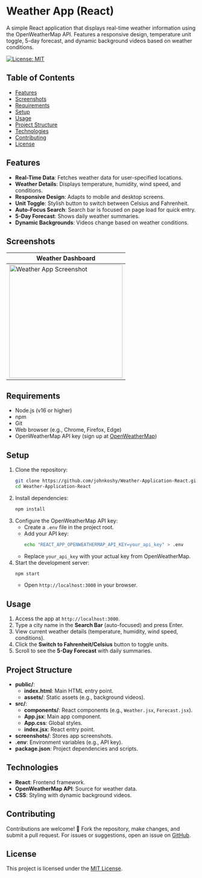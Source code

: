 # Weather App (React)

A simple React application that displays real-time weather information using the OpenWeatherMap API. Features a responsive design, temperature unit toggle, 5-day forecast, and dynamic background videos based on weather conditions.

[![License: MIT](https://img.shields.io/badge/License-MIT-blue.svg)](https://opensource.org/licenses/MIT)

## Table of Contents
- [Features](#features)
- [Screenshots](#screenshots)
- [Requirements](#requirements)
- [Setup](#setup)
- [Usage](#usage)
- [Project Structure](#project_structure)
- [Technologies](#technologies)
- [Contributing](#contributing)
- [License](#license)

## Features
- **Real-Time Data**: Fetches weather data for user-specified locations.
- **Weather Details**: Displays temperature, humidity, wind speed, and conditions.
- **Responsive Design**: Adapts to mobile and desktop screens.
- **Unit Toggle**: Stylish button to switch between Celsius and Fahrenheit.
- **Auto-Focus Search**: Search bar is focused on page load for quick entry.
- **5-Day Forecast**: Shows daily weather summaries.
- **Dynamic Backgrounds**: Videos change based on weather conditions.

## Screenshots
| Weather Dashboard |
|-------------------|
| <img src="screenshots/screenshot.png" alt="Weather App Screenshot" width="300"/> |

## Requirements
- Node.js (v16 or higher)
- npm
- Git
- Web browser (e.g., Chrome, Firefox, Edge)
- OpenWeatherMap API key (sign up at [OpenWeatherMap](https://openweathermap.org/))

## Setup
1. Clone the repository:
   ```bash
   git clone https://github.com/johnkoshy/Weather-Application-React.git
   cd Weather-Application-React
   ```
2. Install dependencies:
   ```bash
   npm install
   ```
3. Configure the OpenWeatherMap API key:
   - Create a `.env` file in the project root.
   - Add your API key:
     ```bash
     echo "REACT_APP_OPENWEATHERMAP_API_KEY=your_api_key" > .env
     ```
   - Replace `your_api_key` with your actual key from OpenWeatherMap.
4. Start the development server:
   ```bash
   npm start
   ```
   - Open `http://localhost:3000` in your browser.

## Usage
1. Access the app at `http://localhost:3000`.
2. Type a city name in the **Search Bar** (auto-focused) and press Enter.
3. View current weather details (temperature, humidity, wind speed, conditions).
4. Click the **Switch to Fahrenheit/Celsius** button to toggle units.
5. Scroll to see the **5-Day Forecast** with daily summaries.

## Project Structure
- **public/**:
  - **index.html**: Main HTML entry point.
  - **assets/**: Static assets (e.g., background videos).
- **src/**:
  - **components/**: React components (e.g., `Weather.jsx`, `Forecast.jsx`).
  - **App.jsx**: Main app component.
  - **App.css**: Global styles.
  - **index.jsx**: React entry point.
- **screenshots/**: Stores app screenshots.
- **.env**: Environment variables (e.g., API key).
- **package.json**: Project dependencies and scripts.

## Technologies
- **React**: Frontend framework.
- **OpenWeatherMap API**: Source for weather data.
- **CSS**: Styling with dynamic background videos.

## Contributing
Contributions are welcome! 🎉 Fork the repository, make changes, and submit a pull request. For issues or suggestions, open an issue on [GitHub](https://github.com/johnkoshy/Weather-Application-React/issues).

## License
This project is licensed under the [MIT License](LICENSE).